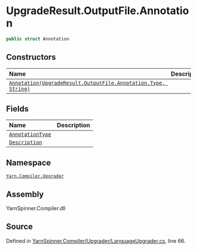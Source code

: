 # UpgradeResult.OutputFile.Annotation

```csharp
public struct Annotation
```

## Constructors

| Name | Description |
| :--- | :--- |
| [`Annotation(UpgradeResult.OutputFile.Annotation.Type, String)`](upgraderesult.outputfile.annotation._ctor-upgraderesult.outputfile.annotation.type-system.string.md) |  |

## Fields

| Name | Description |
| :--- | :--- |
| [`AnnotationType`](upgraderesult.outputfile.annotation.annotationtype.md) |  |
| [`Description`](upgraderesult.outputfile.annotation.description.md) |  |

## Namespace

[`Yarn.Compiler.Upgrader`](../)

## Assembly

YarnSpinner.Compiler.dll

## Source

Defined in [YarnSpinner.Compiler/Upgrader/LanguageUpgrader.cs](https://github.com/YarnSpinnerTool/YarnSpinner//blob/develop/YarnSpinner.Compiler/Upgrader/LanguageUpgrader.cs#L66), line 66.

